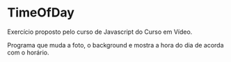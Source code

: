 # TimeOfDay
Exercício proposto pelo curso de Javascript do Curso em Vídeo.

Programa que muda a foto, o background e mostra a hora do dia de acorda com o horário.
